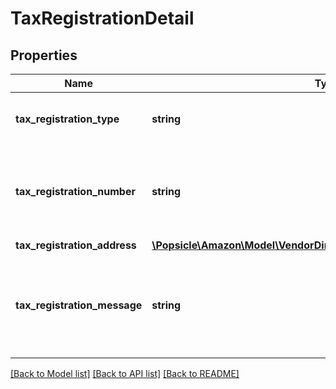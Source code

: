 # TaxRegistrationDetail

## Properties
Name | Type | Description | Notes
------------ | ------------- | ------------- | -------------
**tax_registration_type** | **string** | Tax registration type for the entity. | [optional] 
**tax_registration_number** | **string** | Tax registration number for the party. For example, VAT ID. | 
**tax_registration_address** | [**\Popsicle\Amazon\Model\VendorDirectFulfillmentPaymentsV1\Address**](Address.md) |  | [optional] 
**tax_registration_message** | **string** | Tax registration message that can be used for additional tax related details. | [optional] 

[[Back to Model list]](../../README.md#documentation-for-models) [[Back to API list]](../../README.md#documentation-for-api-endpoints) [[Back to README]](../../README.md)

